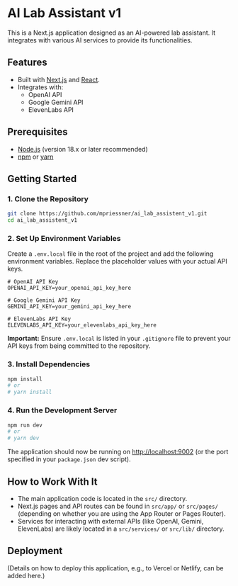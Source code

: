 # AI Lab Assistant v1

This is a Next.js application designed as an AI-powered lab assistant. It integrates with various AI services to provide its functionalities.

## Features

*   Built with [Next.js](https://nextjs.org/) and [React](https://react.dev/).
*   Integrates with:
    *   OpenAI API
    *   Google Gemini API
    *   ElevenLabs API

## Prerequisites

*   [Node.js](https://nodejs.org/) (version 18.x or later recommended)
*   [npm](https://www.npmjs.com/) or [yarn](https://yarnpkg.com/)

## Getting Started

### 1. Clone the Repository

```bash
git clone https://github.com/mpriessner/ai_lab_assistent_v1.git
cd ai_lab_assistent_v1
```

### 2. Set Up Environment Variables

Create a `.env.local` file in the root of the project and add the following environment variables. Replace the placeholder values with your actual API keys.

```env
# OpenAI API Key
OPENAI_API_KEY=your_openai_api_key_here

# Google Gemini API Key
GEMINI_API_KEY=your_gemini_api_key_here

# ElevenLabs API Key
ELEVENLABS_API_KEY=your_elevenlabs_api_key_here
```

**Important:** Ensure `.env.local` is listed in your `.gitignore` file to prevent your API keys from being committed to the repository.

### 3. Install Dependencies

```bash
npm install
# or
# yarn install
```

### 4. Run the Development Server

```bash
npm run dev
# or
# yarn dev
```

The application should now be running on [http://localhost:9002](http://localhost:9002) (or the port specified in your `package.json` dev script).

## How to Work With It

*   The main application code is located in the `src/` directory.
*   Next.js pages and API routes can be found in `src/app/` or `src/pages/` (depending on whether you are using the App Router or Pages Router).
*   Services for interacting with external APIs (like OpenAI, Gemini, ElevenLabs) are likely located in a `src/services/` or `src/lib/` directory.

## Deployment

(Details on how to deploy this application, e.g., to Vercel or Netlify, can be added here.)


